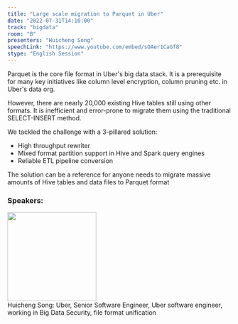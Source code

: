 ```yaml
---
title: "Large scale migration to Parquet in Uber"
date: "2022-07-31T14:10:00"
track: "bigdata"
room: "B"
presenters: "Huicheng Song"
speechLink: "https://www.youtube.com/embed/sOAer1CaGf8"
stype: "English Session"
---
```

Parquet is the core file format in Uber's big data stack. It is a prerequisite for many key initiatives like column level encryption, column pruning etc. in Uber's data org.

However, there are nearly 20,000 existing Hive tables still using other formats. It is inefficient and error-prone to migrate them using the traditional SELECT-INSERT method.

We tackled the challenge with a 3-pillared solution:
  - High throughput rewriter
  - Mixed format partition support in Hive and Spark query engines
  - Reliable ETL pipeline conversion

The solution can be a reference for anyone needs to migrate massive amounts of Hive tables and data files to Parquet format
 ### Speakers: 
 <img src="images/speaker/1015.png" width="200" /><br>Huicheng Song: Uber, Senior Software Engineer, Uber software engineer, working in Big Data Security, file format unification

 